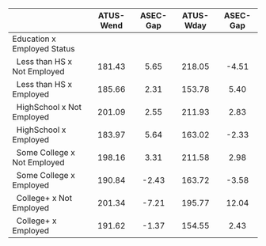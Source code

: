 
|                      |    ATUS-Wend |     ASEC-Gap |    ATUS-Wday |     ASEC-Gap |
| -------------------- | :----------: | :----------: | :----------: | :----------: |
| Education x Employed Status |              |              |              |              |
| &nbsp;&nbsp;Less than HS x Not Employed |       181.43 |         5.65 |       218.05 |        -4.51 |
| &nbsp;&nbsp;Less than HS x Employed |       185.66 |         2.31 |       153.78 |         5.40 |
| &nbsp;&nbsp;HighSchool x Not Employed |       201.09 |         2.55 |       211.93 |         2.83 |
| &nbsp;&nbsp;HighSchool x Employed |       183.97 |         5.64 |       163.02 |        -2.33 |
| &nbsp;&nbsp;Some College x Not Employed |       198.16 |         3.31 |       211.58 |         2.98 |
| &nbsp;&nbsp;Some College x Employed |       190.84 |        -2.43 |       163.72 |        -3.58 |
| &nbsp;&nbsp;College+ x Not Employed |       201.34 |        -7.21 |       195.77 |        12.04 |
| &nbsp;&nbsp;College+ x Employed |       191.62 |        -1.37 |       154.55 |         2.43 |

